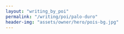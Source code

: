 ```yaml
---
layout: "writing_by_poi"
permalink: "/writing/poi/palo-duro"
header-img: "assets/owner/hero/pois-bg.jpg"
---
```

